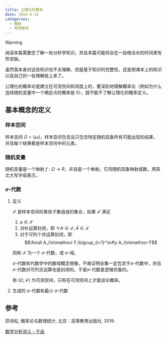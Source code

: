```yaml
---
title: 公理化的概率
date: 2024-4-15
categories:
  - 概统
  - 考研数学
---
```


> [!WARNING]
> 阅读本篇需要您了解一些分析学知识，并且本篇可能将会在一段相当长的时间里有所空缺。

虽然我本身对这些知识也不太理解，但是基于知识的完整性，还是把课本上的知识以及自己的一些理解放上来了。

公理化的概率论是建立在可测空间和测度上的，要深刻地理解概率论（例如为什么连续随机变量中一个确定点的概率是 0），就不能不了解公理化的概率定义。

## 基本概念的定义

### 样本空间

样本空间 $\Omega=\{\omega\}$，样本空间包含且只包含特定随机现象所有可能出现的结果，并且每个结果都是样本空间中的元素。

### 随机变量

随机变量是一个映射 $f:\Omega\rightarrow R$，并且是一个单射。它将随机现象映射成数，用英文大写字母表示。

### $\sigma$-代数

1. 定义

     $\mathscr F$ 是样本空间的某些子集组成的集合，如果 $\mathscr F$ 满足
    
    1. $\varnothing\in\mathscr F$
    2. 对补运算封闭，即 $\forall A\in\mathscr F,\bar A\in\mathscr F$
    3. 对于可列个并运算封闭，即 $$\forall A_i\in\mathscr F,\bigcup_{i=1}^\infty A_i\in\mathscr F$$
    
    则称 $\mathscr F$ 为一个 $\sigma$-代数，或 $\sigma$-域。

    $\sigma$-代数和代数学中的数域概念很像，不难证明全集一定包含于$\sigma$-代数中，并且$\sigma$-代数对可列交运算也是封闭的。于是$\sigma$-代数是逻辑完备的。

    称 $(\Omega,\mathscr F)$ 为可测空间，只有在可测空间上才能谈论概率。

2. 生成的 $\sigma$-代数和最小 $\sigma$-代数

## 参考

茆诗松, 概率论与数理统计, 北京：高等教育出版社, 2019.

[数学分析讲义 - 于品](https://www.bananaspace.org/wiki/%E8%AE%B2%E4%B9%89:%E6%95%B0%E5%AD%A6%E5%88%86%E6%9E%90)
